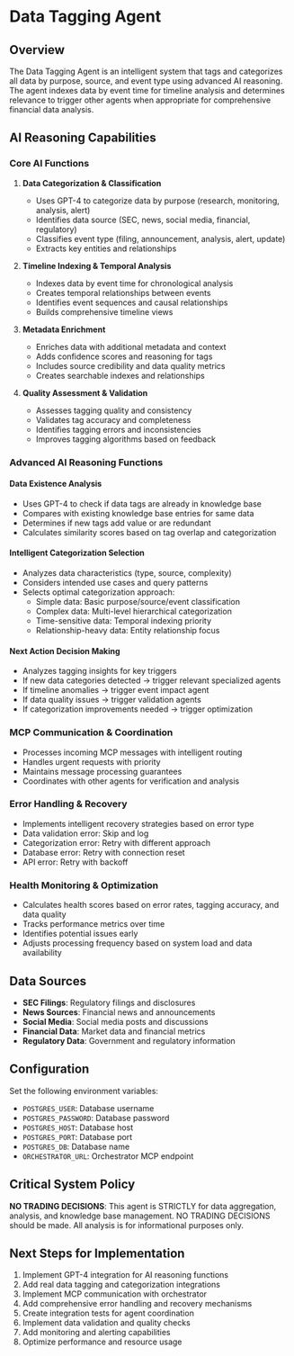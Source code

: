 # Data Tagging Agent

## Overview
The Data Tagging Agent is an intelligent system that tags and categorizes all data by purpose, source, and event type using advanced AI reasoning. The agent indexes data by event time for timeline analysis and determines relevance to trigger other agents when appropriate for comprehensive financial data analysis.

## AI Reasoning Capabilities

### Core AI Functions
1. **Data Categorization & Classification**
   - Uses GPT-4 to categorize data by purpose (research, monitoring, analysis, alert)
   - Identifies data source (SEC, news, social media, financial, regulatory)
   - Classifies event type (filing, announcement, analysis, alert, update)
   - Extracts key entities and relationships

2. **Timeline Indexing & Temporal Analysis**
   - Indexes data by event time for chronological analysis
   - Creates temporal relationships between events
   - Identifies event sequences and causal relationships
   - Builds comprehensive timeline views

3. **Metadata Enrichment**
   - Enriches data with additional metadata and context
   - Adds confidence scores and reasoning for tags
   - Includes source credibility and data quality metrics
   - Creates searchable indexes and relationships

4. **Quality Assessment & Validation**
   - Assesses tagging quality and consistency
   - Validates tag accuracy and completeness
   - Identifies tagging errors and inconsistencies
   - Improves tagging algorithms based on feedback

### Advanced AI Reasoning Functions

#### Data Existence Analysis
- Uses GPT-4 to check if data tags are already in knowledge base
- Compares with existing knowledge base entries for same data
- Determines if new tags add value or are redundant
- Calculates similarity scores based on tag overlap and categorization

#### Intelligent Categorization Selection
- Analyzes data characteristics (type, source, complexity)
- Considers intended use cases and query patterns
- Selects optimal categorization approach:
  - Simple data: Basic purpose/source/event classification
  - Complex data: Multi-level hierarchical categorization
  - Time-sensitive data: Temporal indexing priority
  - Relationship-heavy data: Entity relationship focus

#### Next Action Decision Making
- Analyzes tagging insights for key triggers
- If new data categories detected → trigger relevant specialized agents
- If timeline anomalies → trigger event impact agent
- If data quality issues → trigger validation agents
- If categorization improvements needed → trigger optimization

### MCP Communication & Coordination
- Processes incoming MCP messages with intelligent routing
- Handles urgent requests with priority
- Maintains message processing guarantees
- Coordinates with other agents for verification and analysis

### Error Handling & Recovery
- Implements intelligent recovery strategies based on error type
- Data validation error: Skip and log
- Categorization error: Retry with different approach
- Database error: Retry with connection reset
- API error: Retry with backoff

### Health Monitoring & Optimization
- Calculates health scores based on error rates, tagging accuracy, and data quality
- Tracks performance metrics over time
- Identifies potential issues early
- Adjusts processing frequency based on system load and data availability

## Data Sources
- **SEC Filings**: Regulatory filings and disclosures
- **News Sources**: Financial news and announcements
- **Social Media**: Social media posts and discussions
- **Financial Data**: Market data and financial metrics
- **Regulatory Data**: Government and regulatory information

## Configuration
Set the following environment variables:
- `POSTGRES_USER`: Database username
- `POSTGRES_PASSWORD`: Database password
- `POSTGRES_HOST`: Database host
- `POSTGRES_PORT`: Database port
- `POSTGRES_DB`: Database name
- `ORCHESTRATOR_URL`: Orchestrator MCP endpoint

## Critical System Policy
**NO TRADING DECISIONS**: This agent is STRICTLY for data aggregation, analysis, and knowledge base management. NO TRADING DECISIONS should be made. All analysis is for informational purposes only.

## Next Steps for Implementation
1. Implement GPT-4 integration for AI reasoning functions
2. Add real data tagging and categorization integrations
3. Implement MCP communication with orchestrator
4. Add comprehensive error handling and recovery mechanisms
5. Create integration tests for agent coordination
6. Implement data validation and quality checks
7. Add monitoring and alerting capabilities
8. Optimize performance and resource usage 